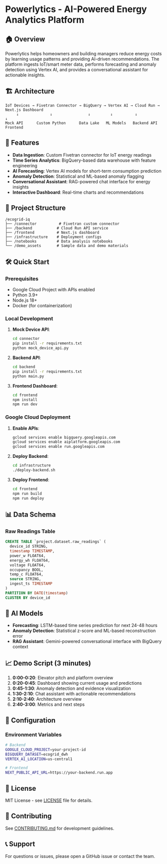 # Powerlytics - AI-Powered Energy Analytics Platform

## 🏠 Overview

Powerlytics helps homeowners and building managers reduce energy costs by learning usage patterns and providing AI-driven recommendations. The platform ingests IoT/smart meter data, performs forecasting and anomaly detection using Vertex AI, and provides a conversational assistant for actionable insights.

## 🏗️ Architecture

```
IoT Devices → Fivetran Connector → BigQuery → Vertex AI → Cloud Run → Next.js Dashboard
     ↓              ↓                ↓         ↓          ↓           ↓
Mock API      Custom Python      Data Lake   ML Models   Backend API  Frontend
```

## 🚀 Features

- **Data Ingestion**: Custom Fivetran connector for IoT energy readings
- **Time Series Analytics**: BigQuery-based data warehouse with feature engineering
- **AI Forecasting**: Vertex AI models for short-term consumption prediction
- **Anomaly Detection**: Statistical and ML-based anomaly flagging
- **Conversational Assistant**: RAG-powered chat interface for energy insights
- **Interactive Dashboard**: Real-time charts and recommendations

## 📁 Project Structure

```
/ecogrid-iq
├── /connector          # Fivetran custom connector
├── /backend           # Cloud Run API service
├── /frontend          # Next.js dashboard
├── /infrastructure    # Deployment configs
├── /notebooks         # Data analysis notebooks
└── /demo_assets       # Sample data and demo materials
```

## 🛠️ Quick Start

### Prerequisites

- Google Cloud Project with APIs enabled
- Python 3.9+
- Node.js 18+
- Docker (for containerization)

### Local Development

1. **Mock Device API**:
   ```bash
   cd connector
   pip install -r requirements.txt
   python mock_device_api.py
   ```

2. **Backend API**:
   ```bash
   cd backend
   pip install -r requirements.txt
   python main.py
   ```

3. **Frontend Dashboard**:
   ```bash
   cd frontend
   npm install
   npm run dev
   ```

### Google Cloud Deployment

1. **Enable APIs**:
   ```bash
   gcloud services enable bigquery.googleapis.com
   gcloud services enable aiplatform.googleapis.com
   gcloud services enable run.googleapis.com
   ```

2. **Deploy Backend**:
   ```bash
   cd infrastructure
   ./deploy-backend.sh
   ```

3. **Deploy Frontend**:
   ```bash
   cd frontend
   npm run build
   npm run deploy
   ```

## 📊 Data Schema

### Raw Readings Table
```sql
CREATE TABLE `project.dataset.raw_readings` (
  device_id STRING,
  timestamp TIMESTAMP,
  power_w FLOAT64,
  energy_wh FLOAT64,
  voltage FLOAT64,
  occupancy BOOL,
  temp_c FLOAT64,
  source STRING,
  ingest_ts TIMESTAMP
)
PARTITION BY DATE(timestamp)
CLUSTER BY device_id
```

## 🤖 AI Models

- **Forecasting**: LSTM-based time series prediction for next 24-48 hours
- **Anomaly Detection**: Statistical z-score and ML-based reconstruction error
- **RAG Assistant**: Gemini-powered conversational interface with BigQuery context

## 📈 Demo Script (3 minutes)

1. **0:00-0:20**: Elevator pitch and platform overview
2. **0:20-0:45**: Dashboard showing current usage and predictions
3. **0:45-1:30**: Anomaly detection and evidence visualization
4. **1:30-2:10**: Chat assistant with actionable recommendations
5. **2:10-2:40**: Architecture overview
6. **2:40-3:00**: Metrics and next steps

## 🔧 Configuration

### Environment Variables

```bash
# Backend
GOOGLE_CLOUD_PROJECT=your-project-id
BIGQUERY_DATASET=ecogrid_dwh
VERTEX_AI_LOCATION=us-central1

# Frontend
NEXT_PUBLIC_API_URL=https://your-backend.run.app
```

## 📝 License

MIT License - see [LICENSE](LICENSE) file for details.

## 🤝 Contributing

See [CONTRIBUTING.md](CONTRIBUTING.md) for development guidelines.

## 📞 Support

For questions or issues, please open a GitHub issue or contact the team.
